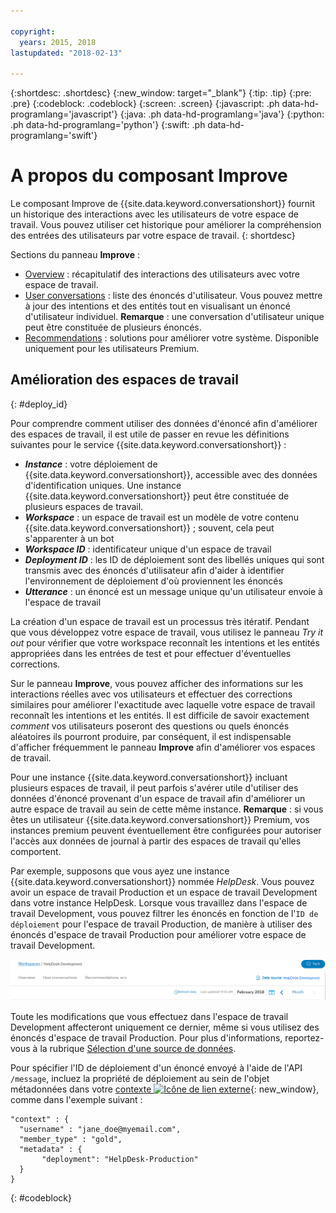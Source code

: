 ```yaml
---

copyright:
  years: 2015, 2018
lastupdated: "2018-02-13"

---
```


{:shortdesc: .shortdesc}
{:new_window: target="_blank"}
{:tip: .tip}
{:pre: .pre}
{:codeblock: .codeblock}
{:screen: .screen}
{:javascript: .ph data-hd-programlang='javascript'}
{:java: .ph data-hd-programlang='java'}
{:python: .ph data-hd-programlang='python'}
{:swift: .ph data-hd-programlang='swift'}

# A propos du composant Improve

Le composant Improve de {{site.data.keyword.conversationshort}} fournit un historique des interactions avec les utilisateurs de votre espace de travail. Vous pouvez utiliser cet historique pour améliorer la compréhension des entrées des utilisateurs par votre espace de travail.
{: shortdesc}

Sections du panneau **Improve** :

* [Overview](logs_oview.html) : récapitulatif des interactions des utilisateurs avec votre espace de travail. 
* [User conversations](logs_convo.html) : liste des énoncés d'utilisateur. Vous pouvez mettre à jour des intentions et des entités tout en visualisant un énoncé d'utilisateur individuel. **Remarque** : une conversation d'utilisateur unique peut être constituée de plusieurs énoncés. 
* [Recommendations](logs_recommend.html) : solutions pour améliorer votre système. Disponible uniquement pour les utilisateurs Premium.

## Amélioration des espaces de travail
{: #deploy_id}

Pour comprendre comment utiliser des données d'énoncé afin d'améliorer des espaces de travail, il est utile de passer en revue les définitions suivantes pour le service {{site.data.keyword.conversationshort}} :

* ***Instance*** : votre déploiement de {{site.data.keyword.conversationshort}}, accessible avec des données d'identification uniques. Une instance {{site.data.keyword.conversationshort}} peut être constituée de plusieurs espaces de travail. 
* ***Workspace*** : un espace de travail est un modèle de votre contenu {{site.data.keyword.conversationshort}} ; souvent, cela peut s'apparenter à un bot
* ***Workspace ID*** : identificateur unique d'un espace de travail
* ***Deployment ID*** : les ID de déploiement sont des libellés uniques qui sont transmis avec des énoncés d'utilisateur afin d'aider à identifier l'environnement de déploiement d'où proviennent les énoncés
* ***Utterance*** : un énoncé est un message unique qu'un utilisateur envoie à l'espace de travail

La création d'un espace de travail est un processus très itératif. Pendant que vous développez votre espace de travail, vous utilisez le panneau *Try it out* pour vérifier que votre workspace reconnaît les intentions et les entités appropriées dans les entrées de test et pour effectuer d'éventuelles corrections. 

Sur le panneau **Improve**, vous pouvez afficher des informations sur les interactions réelles avec vos utilisateurs et effectuer des corrections similaires pour améliorer l'exactitude avec laquelle votre espace de travail reconnaît les intentions et les entités. Il est difficile de savoir exactement *comment* vos utilisateurs poseront des questions ou quels énoncés aléatoires ils pourront produire, par conséquent, il est indispensable d'afficher fréquemment le panneau **Improve** afin d'améliorer vos espaces de travail. 

Pour une instance {{site.data.keyword.conversationshort}} incluant plusieurs espaces de travail, il peut parfois s'avérer utile d'utiliser des données d'énoncé provenant d'un espace de travail afin d'améliorer un autre espace de travail au sein de cette même instance. **Remarque** : si vous êtes un utilisateur {{site.data.keyword.conversationshort}} Premium, vos instances premium peuvent éventuellement être configurées pour autoriser l'accès aux données de journal à partir des espaces de travail qu'elles comportent. 

Par exemple, supposons que vous ayez une instance {{site.data.keyword.conversationshort}} nommée *HelpDesk*. Vous pouvez avoir un espace de travail Production et un espace de travail Development dans votre instance HelpDesk. Lorsque vous travaillez dans l'espace de travail Development, vous pouvez filtrer les énoncés en fonction de l'`ID de déploiement` pour l'espace de travail Production, de manière à utiliser des énoncés d'espace de travail Production pour améliorer votre espace de travail Development. 

![Lien Data source](images/data_source_1.png)

Toute les modifications que vous effectuez dans l'espace de travail Development affecteront uniquement ce dernier, même si vous utilisez des énoncés d'espace de travail Production. Pour plus d'informations, reportez-vous à la rubrique [Sélection d'une source de données](logs_convo.html#select-source). 

Pour spécifier l'ID de déploiement d'un énoncé envoyé à l'aide de l'API `/message`, incluez la propriété de déploiement au sein de l'objet métadonnées dans votre [contexte ![Icône de lien externe](../../icons/launch-glyph.svg "Icône de lien externe")](https://www.ibm.com/watson/developercloud/conversation/api/v1/#send_message){: new_window}, comme dans l'exemple suivant :

```
"context" : {
  "username" : "jane_doe@myemail.com",
  "member_type" : "gold",
  "metadata" : {
       "deployment": "HelpDesk-Production"
  }
}
```
{: #codeblock}
